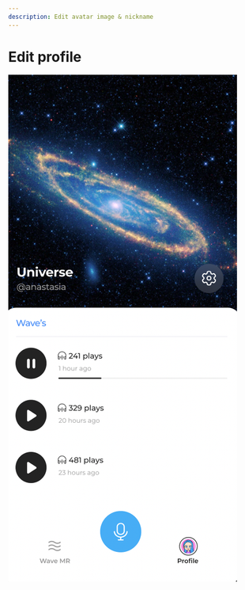 ```yaml
---
description: Edit avatar image & nickname
---
```


# Edit profile

![](../../.gitbook/assets/telegram-cloud-document-2-5201971110815475156.jpg)

